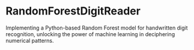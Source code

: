 # RandomForestDigitReader
Implementing a Python-based Random Forest model for handwritten digit recognition, unlocking the power of machine learning in deciphering numerical patterns.
